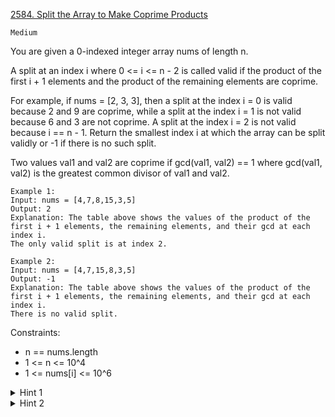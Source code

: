 [2584. Split the Array to Make Coprime Products](https://leetcode.com/problems/split-the-array-to-make-coprime-products/description/)

`Medium`

You are given a 0-indexed integer array nums of length n.

A split at an index i where 0 <= i <= n - 2 is called valid if the product of the first i + 1 elements and the product of the remaining elements are coprime.

For example, if nums = [2, 3, 3], then a split at the index i = 0 is valid because 2 and 9 are coprime, while a split at the index i = 1 is not valid because 6 and 3 are not coprime. A split at the index i = 2 is not valid because i == n - 1.
Return the smallest index i at which the array can be split validly or -1 if there is no such split.

Two values val1 and val2 are coprime if gcd(val1, val2) == 1 where gcd(val1, val2) is the greatest common divisor of val1 and val2.

``` 
Example 1:
Input: nums = [4,7,8,15,3,5]
Output: 2
Explanation: The table above shows the values of the product of the first i + 1 elements, the remaining elements, and their gcd at each index i.
The only valid split is at index 2.

Example 2:
Input: nums = [4,7,15,8,3,5]
Output: -1
Explanation: The table above shows the values of the product of the first i + 1 elements, the remaining elements, and their gcd at each index i.
There is no valid split.
```

Constraints:

- n == nums.length
- 1 <= n <= 10^4
- 1 <= nums[i] <= 10^6

<details>
<summary>Hint 1</summary>

Two numbers with GCD equal to 1 have no common prime divisor.

</details>

<details>
<summary>Hint 2</summary>

Find the prime factorization of the left and right sides and check if they share a prime divisor.

</details>
